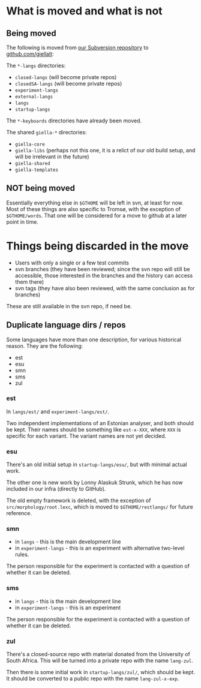# What is moved and what is not

## Being moved

The following is moved from [our Subversion repository](https://gtsvn.uit.no/langtech/)
to [github.com/giellalt](https://github.com/giellalt):

The `*-langs` directories:

* `closed-langs` (will become private repos)
* `closedSA-langs` (will become private repos)
* `experiment-langs`
* `external-langs`
* `langs`
* `startup-langs`

The `*-keyboards` directories have already been moved.


The shared `giella-*` directories:

* `giella-core`
* `giella-libs` (perhaps not this one, it is a relict of our old build setup, and will
   be irrelevant in the future)
* `giella-shared`
* `giella-templates`

## NOT being moved

Essentially everything else in `$GTHOME` will be left in svn, at least for now. Most of
these things are also specific to Tromsø, with the exception of `$GTHOME/words`. That
one will be considered for a move to github at a later point in time.

# Things being discarded in the move

* Users with only a single or a few test commits
* svn branches (they have been reviewed; since the svn repo will still be accessible,
  those interested in the branches and the history can access them there)
* svn tags (they have also been reviewed, with the same conclusion as for branches)

These are still available in the svn repo, if need be.

## Duplicate language dirs / repos

Some languages have more than one description, for various historical reason.
They are the following:

- est
- esu
- smn
- sms
- zul

### est

In `langs/est/` and `experiment-langs/est/`.

Two independent implementations of an Estonian analyser, and both should be kept. Their
names should be something like `est-x-XXX`, where `XXX` is specific for each variant.
The variant names are not yet decided.

### esu

There's an old initial setup in `startup-langs/esu/`, but with minimal actual work.

The other one is new work by Lonny Alaskuk Strunk, which he has now included in our
infra (directly to GitHub).

The old empty framework is deleted, with the exception of `src/morphology/root.lexc`,
which is moved to `$GTHOME/restlangs/` for future reference.

### smn

- in `langs` - this is the main development line
- in `experiment-langs` - this is an experiment with alternative two-level rules.

The person responsible for the experiment is contacted with a question of
whether it can be deleted.

### sms

- in `langs` - this is the main development line
- in `experiment-langs` - this is an experiment

The person responsible for the experiment is contacted with a question of
whether it can be deleted.

### zul

There's a closed-source repo with material donated from the University of South Africa.
This will be turned into a private repo with the name `lang-zul`.

Then there is some initial work in `startup-langs/zul/`, which should be kept.
It should be converted to a public repo with the name `lang-zul-x-exp`.
